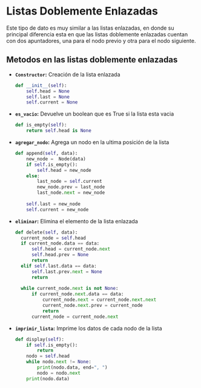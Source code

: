# Listas Doblemente Enlazadas

Este tipo de dato es muy similar a las listas enlazadas, en donde su principal diferencia esta en que las listas doblemente enlazadas cuentan con dos apuntadores, una para el nodo previo y otra para el nodo siguiente.

## Metodos en las listas doblemente enlazadas

- **`Constructor`:** Creación de la lista enlazada

    ```py
    def __init__(self):
        self.head = None
        self.last = None
        self.current = None
    ```

- **`es_vacio`:** Devuelve un boolean que es True si la lista esta vacia

    ```py
    def is_empty(self):
        return self.head is None
    ```

- **`agregar_nodo`:** Agrega un nodo en la ultima posición de la lista

    ```py
    def append(self, data):
        new_node =  Node(data)
        if self.is_empty():
            self.head = new_node
        else:
            last_node = self.current
            new_node.prev = last_node
            last_node.next = new_node
        
        self.last = new_node
        self.current = new_node
    ```

- **`eliminar`:** Elimina el elemento de la lista enlazada

    ```py
    def delete(self, data):
      current_node = self.head
      if current_node.data == data:
          self.head = current_node.next
          self.head.prev = None
          return
      elif self.last.data == data:
          self.last.prev.next = None
          return
          
      while current_node.next is not None:
          if current_node.next.data == data:
              current_node.next = current_node.next.next
              current_node.next.prev = current_node
              return
          current_node = current_node.next
    ```

- **`imprimir_lista`:** Imprime los datos de cada nodo de la lista

    ```py
    def display(self):
        if self.is_empty():
            return
        nodo = self.head
        while nodo.next != None:
            print(nodo.data, end=", ")
            nodo = nodo.next
        print(nodo.data)
    ```
